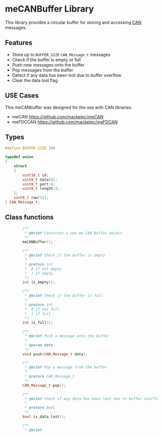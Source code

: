 # meCANBuffer Library

This library provides a circular buffer for storing and accessing [CAN](https://en.wikipedia.org/wiki/CAN_bus) messages.

## Features

- Store up to `BUFFER_SIZE` `CAN_Message_t` messages
- Check if the buffer is empty or full
- Push new messages onto the buffer
- Pop messages from the buffer
- Detect if any data has been lost due to buffer overflow
- Clear the data lost flag

## USE Cases

This meCANbuffer was designed for the use with CAN libraries.

 - meCAN      https://github.com/mackelec/meCAN
 - meFDCCAN   https://github.com/mackelec/meFDCAN

## Types

```c++
#define BUFFER_SIZE 100

typedef union
{
    struct
    {
        uint16_t id;
        uint8_t data[8];
        uint8_t port:4;
        uint8_t length:4;
    };
    uint8_t raw[11];
} CAN_Message_t;
```

## Class functions

```c++
        /**
         * @brief Construct a new me CAN Buffer object
         */
        meCANBuffer();

        /**
         * @brief Check if the buffer is empty
         * 
         * @return int 
         *  0 if not empty
         *  1 if empty
         */
        int is_empty();

        /**
         * @brief Check if the buffer is full
         * 
         * @return int 
         *  0 if not full
         *  1 if full
         */
        int is_full();

        /**
         * @brief Push a message onto the buffer
         * 
         * @param data 
         */
        void push(CAN_Message_t data);

        /**
         * @brief Pop a message from the buffer
         * 
         * @return CAN_Message_t 
         */
        CAN_Message_t pop();

        /**
         * @brief Check if any data has been lost due to buffer overflow
         * 
         * @return bool 
         */
        bool is_data_lost();

        /**
         * @brief 

